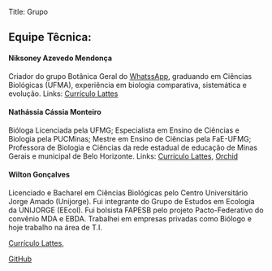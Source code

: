 Title: Grupo

## Equipe Têcnica:

#### Niksoney Azevedo Mendonça
Criador do grupo Botânica Geral do [WhatssApp](https://chat.whatsapp.com/J4LqQfeejQnF5INLymM9Rl), graduando em Ciências Biológicas (UFMA), experiência em biologia comparativa, sistemática e evolução.
Links:
[Currículo Lattes](http://lattes.cnpq.br/3437999134934422)

#### Nathássia Cássia Monteiro
Bióloga Licenciada pela UFMG;
Especialista em Ensino de Ciências e Biologia pela PUCMinas;
Mestre em Ensino de Ciências pela FaE-UFMG;
Professora de Biologia e Ciências da rede estadual de educação de Minas Gerais e municipal de Belo Horizonte.
Links:
[Currículo Lattes](http://lattes.cnpq.br/6478261243757796),
[Orchid](https://orcid.org/0000-0002-7459-8696)

#### Wilton Gonçalves
Licenciado e Bacharel em Ciências Biológicas pelo Centro Universitário Jorge Amado (Unijorge). Fui integrante do Grupo de Estudos em Ecologia da UNIJORGE (EEcol). Fui bolsista FAPESB pelo projeto Pacto-Federativo do convênio MDA e EBDA. Trabalhei em empresas privadas como Biólogo e hoje trabalho na área de T.I.

[Currículo Lattes](http://lattes.cnpq.br/1786625601958996),

[GitHub](https://github.com/wiltonsg/)